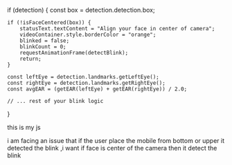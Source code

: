 if (detection) {
    const box = detection.detection.box;

    if (!isFaceCentered(box)) {
        statusText.textContent = "Align your face in center of camera";
        videoContainer.style.borderColor = "orange";
        blinked = false;
        blinkCount = 0;
        requestAnimationFrame(detectBlink);
        return;
    }

    const leftEye = detection.landmarks.getLeftEye();
    const rightEye = detection.landmarks.getRightEye();
    const avgEAR = (getEAR(leftEye) + getEAR(rightEye)) / 2.0;

    // ... rest of your blink logic
}



this is my js 
<script>
    window.addEventListener("DOMContentLoaded", async () => {
        const video = document.getElementById("video");
        const canvas = document.getElementById("canvas");
        const capturedImage = document.getElementById("capturedImage");
        const EntryTypeInput = document.getElementById("EntryType");
        const statusText = document.getElementById("statusText");
        const videoContainer = document.getElementById("videoContainer");
        const punchInButton = document.getElementById("PunchIn");
        const punchOutButton = document.getElementById("PunchOut");

        
        if (punchInButton) punchInButton.style.display = "none";
        if (punchOutButton) punchOutButton.style.display = "none";

        let blinkCount = 0;
        let blinked = false;
        let blinkValidUntil = 0;
        let blinkCountdownInterval;

        const EAR_THRESHOLD = 0.26;
        const BLINK_GAP = 300;
        const DOUBLE_BLINK_WINDOW = 1500;
        const ALLOW_SUBMIT_DURATION = 10000;

        let lastEARBelowThresholdTime = 0;
        let firstBlinkTime = 0;

        const detectorOptions = new faceapi.TinyFaceDetectorOptions({ inputSize: 320, scoreThreshold: 0.5 });

        await Promise.all([
            faceapi.nets.tinyFaceDetector.loadFromUri('/AS/faceApi'),
            faceapi.nets.faceLandmark68Net.loadFromUri('/AS/faceApi')
        ]);
        console.log("Models loaded");
        startVideo();

        function startVideo() {
            navigator.mediaDevices.getUserMedia({
                video: { facingMode: "user", width: { ideal: 640 }, height: { ideal: 480 } }
            })
                .then(stream => {
                    video.srcObject = stream;
                    video.play();
                    video.addEventListener("loadeddata", () => {
                        const checkReady = setInterval(() => {
                            if (video.videoWidth > 0 && video.videoHeight > 0) {
                                clearInterval(checkReady);
                                detectBlink();
                            }
                        }, 100);
                    });
                })
                .catch(console.error);
        }

        function getEAR(eye) {
            const a = distance(eye[1], eye[5]);
            const b = distance(eye[2], eye[4]);
            const c = distance(eye[0], eye[3]);
            return (a + b) / (2.0 * c);
        }

        function distance(p1, p2) {
            return Math.hypot(p1.x - p2.x, p1.y - p2.y);
        }

        async function detectBlink() {
            const now = Date.now();

            if (blinked && now < blinkValidUntil) {
                requestAnimationFrame(detectBlink);
                return;
            }

            const detection = await faceapi.detectSingleFace(video, detectorOptions).withFaceLandmarks();

            if (detection) {
                const leftEye = detection.landmarks.getLeftEye();
                const rightEye = detection.landmarks.getRightEye();
                const avgEAR = (getEAR(leftEye) + getEAR(rightEye)) / 2.0;

                if (avgEAR < EAR_THRESHOLD) {
                    if (now - lastEARBelowThresholdTime > BLINK_GAP) {
                        blinkCount++;

                        if (blinkCount === 1) {
                            firstBlinkTime = now;
                        }

                        if (blinkCount === 2 && now - firstBlinkTime <= DOUBLE_BLINK_WINDOW) {
                            blinked = true;
                            blinkValidUntil = now + ALLOW_SUBMIT_DURATION;
                            blinkCount = 0;
                            showGreenBorder();
                            setTimeout(captureImage, 500); 
                            startCountdown();
                        } else if (blinkCount > 2 || now - firstBlinkTime > DOUBLE_BLINK_WINDOW) {
                            blinkCount = 0;
                        }

                        lastEARBelowThresholdTime = now;
                    }
                }

                if (!blinked) {
                    statusText.textContent = "Please double blink to verify liveness";
                    videoContainer.style.borderColor = "red";
                }
            } else {
                statusText.textContent = "No face detected";
                videoContainer.style.borderColor = "gray";
                blinked = false;
                blinkCount = 0;
            }

            requestAnimationFrame(detectBlink);
        }

        function showGreenBorder() {
            videoContainer.style.borderColor = "limegreen";
        }

        function captureImage() {
            const context = canvas.getContext("2d");
            canvas.width = video.videoWidth;
            canvas.height = video.videoHeight;

           
            context.translate(canvas.width, 0);
            context.scale(-1, 1);

            context.drawImage(video, 0, 0, canvas.width, canvas.height);

            const imageData = canvas.toDataURL("image/jpeg");
            capturedImage.src = imageData;
            capturedImage.style.display = "block";
            video.style.display = "none";

            
            if (punchInButton) punchInButton.style.display = "inline-block";
            if (punchOutButton) punchOutButton.style.display = "inline-block";
        }

        function startCountdown() {
            let remaining = ALLOW_SUBMIT_DURATION / 1000;
            statusText.textContent = `Double blink detected! You can proceed. (${remaining}s)`;

            clearInterval(blinkCountdownInterval);
            blinkCountdownInterval = setInterval(() => {
                remaining--;
                if (remaining > 0) {
                    statusText.textContent = `You can proceed. (${remaining}s)`;
                } else {
                    clearInterval(blinkCountdownInterval);
                    blinked = false;
                    videoContainer.style.borderColor = "red";
                    statusText.textContent = "Please double blink to verify liveness";

                   
                    video.style.display = "block";
                    capturedImage.style.display = "none";

                    if (punchInButton) punchInButton.style.display = "none";
                    if (punchOutButton) punchOutButton.style.display = "none";
                }
            }, 1000);
        }

        window.captureImageAndSubmit = function (entryType) {
            if (!blinked || Date.now() > blinkValidUntil) {
                videoContainer.style.borderColor = "red";
                statusText.textContent = "Double blink required before submitting";
                Swal.fire({
                    title: "Liveness Check Failed",
                    text: "Please double blink to verify you're not using a static image.",
                    icon: "warning"
                });
                return;
            }

            blinked = false;
            clearInterval(blinkCountdownInterval);
            statusText.textContent = "";
            videoContainer.style.borderColor = "transparent";

            EntryTypeInput.value = entryType;

            const imageData = capturedImage.src;

            Swal.fire({
                title: "Verifying Face...",
                allowOutsideClick: false,
                showConfirmButton: false,
                didOpen: () => Swal.showLoading()
            });

            fetch("/AS/Geo/AttendanceData", {
                method: "POST",
                headers: { "Content-Type": "application/json" },
                body: JSON.stringify({ Type: entryType, ImageData: imageData })
            })
                .then(res => res.json())
                .then(data => {
                    const now = new Date().toLocaleString();
                    if (data.success) {
                        
                        triggerHapticFeedback("success");
                        Swal.fire({
                            title: "Face Matched!",
                            text: `Attendance Recorded.\nDate & Time: ${now}`,
                            icon: "success",
                            timer: 3000,
                            showConfirmButton: false
                        }).then(() => location.reload());
                    } else {
                      
                        triggerHapticFeedback("error");
                        Swal.fire({
                            title: "Face Not Recognized.",
                            text: `Click the button again to retry.\nDate & Time: ${now}`,
                            icon: "error"
                        }).then(() => {
                            blinked = false;
                            clearInterval(blinkCountdownInterval);
                            statusText.textContent = "";
                            videoContainer.style.borderColor = "transparent";
                            video.style.display = "block";
                            capturedImage.style.display = "none";
                            if (punchInButton) punchInButton.style.display = "none";
                            if (punchOutButton) punchOutButton.style.display = "none";
                        });
                    }
                })
                .catch(error => {
                    console.error("Error:", error);
                    triggerHapticFeedback("error");
                    Swal.fire("Error!", "An error occurred while processing your request.", "error");
                });
        };

        function triggerHapticFeedback(type) {
            if ("vibrate" in navigator) {
                navigator.vibrate(type === "success" ? 100 : [200, 100, 200]);
            }
        }
    });
</script>


i am facing an issue that if the user place the mobile from bottom or upper it detected the blink ,i want if face is center of the camera then it detect the blink

